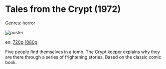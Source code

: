 # Tales from the Crypt (1972)

Genres: horror

![poster](http://image.tmdb.org/t/p/w500/xKD15l5SdOLbBp9mLdH2eK4B5Yd.jpg)

en:
  [720p](magnet:?xt=urn:btih:6DEFBFD30DA14B45D99A39339EC24E3B511A874F&tr=udp://glotorrents.pw:6969/announce&tr=udp://tracker.opentrackr.org:1337/announce&tr=udp://torrent.gresille.org:80/announce&tr=udp://tracker.openbittorrent.com:80&tr=udp://tracker.coppersurfer.tk:6969&tr=udp://tracker.leechers-paradise.org:6969&tr=udp://p4p.arenabg.ch:1337&tr=udp://tracker.internetwarriors.net:1337)
  [1080p](magnet:?xt=urn:btih:D3E83EA911AE1E0AD6D565E9E9F6EEE9ABD7612A&tr=udp://glotorrents.pw:6969/announce&tr=udp://tracker.opentrackr.org:1337/announce&tr=udp://torrent.gresille.org:80/announce&tr=udp://tracker.openbittorrent.com:80&tr=udp://tracker.coppersurfer.tk:6969&tr=udp://tracker.leechers-paradise.org:6969&tr=udp://p4p.arenabg.ch:1337&tr=udp://tracker.internetwarriors.net:1337)
  


Five people find themselves in a tomb. The Crypt keeper explains why they are there through a series of frightening stories. Based on the classic comic book.
